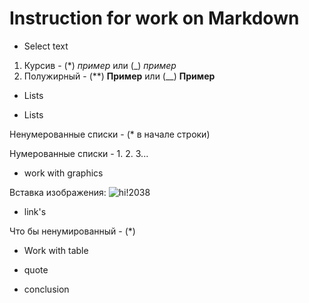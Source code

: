 # Instruction for work on Markdown
* Select text
1. Курсив - (*) *пример* или (_) _пример_
2. Полужирный - (**) **Пример** или (__) __Пример__


* Lists

* Lists

Ненумерованные списки - (* в начале строки)

Нумерованные списки - 1. 2. 3...

* work with graphics

Вставка изображения: ![hi!2038](watchface.png)

* link's

Что бы ненумированный - (*)

* Work with table

* quote

* conclusion 
